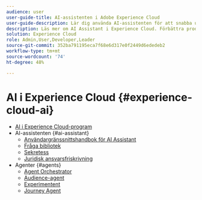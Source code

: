 ```yaml
---
audience: user
user-guide-title: AI-assistenten i Adobe Experience Cloud
user-guide-description: Lär dig använda AI-assistenten för att snabba upp arbetsflödet med Adobe Experience Platform och Real-Time Customer Data Platform.
description: Läs mer om AI Assistant i Experience Cloud. Förbättra produktkunskapen och få driftsinsikter med hjälp av AI i Experience Cloud.
solution: Experience Cloud
role: Admin,User,Developer,Leader
source-git-commit: 352ba791195eca7f68e6d317e0f2449d6ededeb2
workflow-type: tm+mt
source-wordcount: '74'
ht-degree: 48%

---
```



# AI i Experience Cloud {#experience-cloud-ai}

- [AI i Experience Cloud-program](home.md)
- AI-assistenten {#ai-assistant}
   - [Användargränssnittshandbok för AI Assistant](./ai-assistant/ai-assistant-ui.md)
   - [Fråga bibliotek](./ai-assistant/prompt-library.md)
   - [Sekretess](./ai-assistant/privacy.md)
   - [Juridisk ansvarsfriskrivning](./ai-assistant/legal-disclaimer.md)
- Agenter {#agents}
   - [Agent Orchestrator](./agents/agent-orchestrator.md)
   - [Audience-agent](./agents/audience.md)
   - [Experimentent](./agents/agent-experiment.md)
   - [Journey Agent](./agents/ajo-agent-analyze.md)

